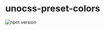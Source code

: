 # unocss-preset-colors

<!-- ![npm version](https://img.shields.io/npm/v/unocss-preset-colors?color=%236054ba) -->
![npm version](https://img.shields.io/npm/v/unocss-preset-colors?color=%23954)
